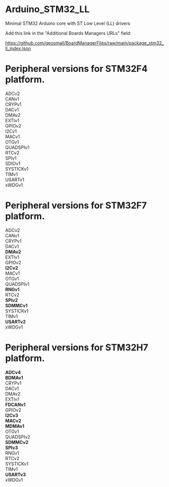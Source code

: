 # Arduino_STM32_LL
Minimal STM32 Arduino core with ST Low Level (LL) drivers

Add this link in the "Additional Boards Managers URLs" field:

https://github.com/geosmall/BoardManagerFiles/raw/main/package_stm32_ll_index.json

# Peripheral versions for STM32F4 platform.
ADCv2  
CANv1  
CRYPv1  
DACv1  
DMAv2  
EXTIv1  
GPIOv2  
I2Cv1  
MACv1  
OTGv1  
QUADSPIv1  
RTCv2  
SPIv1  
SDIOv1  
SYSTICKv1  
TIMv1  
USARTv1  
xWDGv1  

# Peripheral versions for STM32F7 platform.
ADCv2  
CANv1  
CRYPv1  
DACv1  
**DMAv2**  
EXTIv1  
GPIOv2  
**I2Cv2**  
MACv1  
OTGv1  
QUADSPIv1  
**RNGv1**  
RTCv2  
**SPIv2**  
**SDMMCv1**  
SYSTICKv1  
TIMv1  
**USARTv2**  
xWDGv1  

# Peripheral versions for STM32H7 platform.
**ADCv4**  
**BDMAv1**  
CRYPv1  
DACv1  
DMAv2  
EXTIv1  
**FDCANv1**  
GPIOv2  
**I2Cv3**  
**MACv2**  
**MDMAv1**  
OTGv1  
QUADSPIv2  
**SDMMCv2**  
**SPIv3**  
RNGv1  
RTCv2  
SYSTICKv1  
TIMv1  
**USARTv3**  
xWDGv1  
